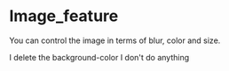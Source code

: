 # Image_feature
You can control the image in terms of blur, color and size.

I delete the background-color
I don't do anything
